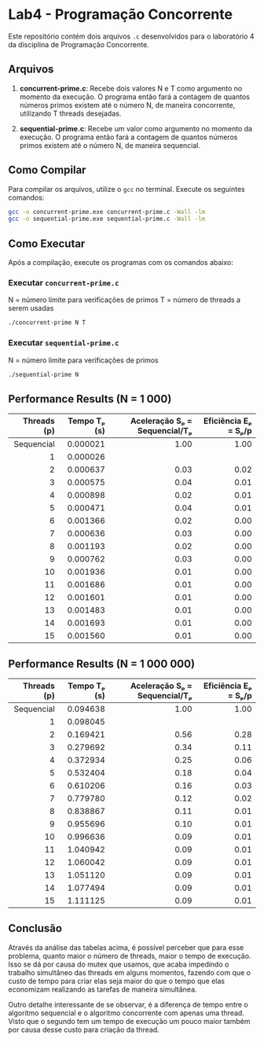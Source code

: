 # Lab4 - Programação Concorrente

Este repositório contém dois arquivos `.c` desenvolvidos para o laboratório 4 da disciplina de Programação Concorrente.

## Arquivos

1. **concurrent-prime.c**:
Recebe dois valores N e T como argumento no momento da execução. O programa então fará a contagem de quantos números primos existem até o número N, de maneira concorrente, utilizando T threads desejadas.

2. **sequential-prime.c**:
Recebe um valor como argumento no momento da execução. O programa então fará a contagem de quantos números primos existem até o número N, de maneira sequencial.

## Como Compilar

Para compilar os arquivos, utilize o `gcc` no terminal. Execute os seguintes comandos:

```bash
gcc -o concurrent-prime.exe concurrent-prime.c -Wall -lm
gcc -o sequential-prime.exe sequential-prime.c -Wall -lm
```

## Como Executar

Após a compilação, execute os programas com os comandos abaixo:

### Executar `concurrent-prime.c`

N = número limite para verificações de primos
T = número de threads a serem usadas  

```bash
./concurrent-prime N T
```

### Executar `sequential-prime.c`

N = número limite para verificações de primos

```bash
./sequential-prime N
```

## Performance Results (N = 1 000)

| Threads (p) | Tempo Tₚ (s)  | Aceleração Sₚ = Sequencial/Tₚ | Eficiência Eₚ = Sₚ/p |
|------------:|--------------:|-------------------:|--------------------:|
| Sequencial  | 0.000021      | 1.00               | 1.00                |
| 1           | 0.000026      |                    |                     |
| 2           | 0.000637      | 0.03               | 0.02                |
| 3           | 0.000575      | 0.04               | 0.01                |
| 4           | 0.000898      | 0.02               | 0.01                |
| 5           | 0.000471      | 0.04               | 0.01                |
| 6           | 0.001366      | 0.02               | 0.00                |
| 7           | 0.000636      | 0.03               | 0.00                |
| 8           | 0.001193      | 0.02               | 0.00                |
| 9           | 0.000762      | 0.03               | 0.00                |
| 10          | 0.001936      | 0.01               | 0.00                |
| 11          | 0.001686      | 0.01               | 0.00                |
| 12          | 0.001601      | 0.01               | 0.00                |
| 13          | 0.001483      | 0.01               | 0.00                |
| 14          | 0.001693      | 0.01               | 0.00                |
| 15          | 0.001560      | 0.01               | 0.00                |

## Performance Results (N = 1 000 000)

| Threads (p) | Tempo Tₚ (s) | Aceleração Sₚ = Sequencial/Tₚ  | Eficiência Eₚ = Sₚ/p |
|------------:|-------------:|-------------------:|--------------------:|
| Sequencial  | 0.094638      | 1.00               | 1.00                |
| 1           | 0.098045      |                    |                     |
| 2           | 0.169421      | 0.56               | 0.28                |
| 3           | 0.279692      | 0.34               | 0.11                |
| 4           | 0.372934      | 0.25               | 0.06                |
| 5           | 0.532404      | 0.18               | 0.04                |
| 6           | 0.610206      | 0.16               | 0.03                |
| 7           | 0.779780      | 0.12               | 0.02                |
| 8           | 0.838867      | 0.11               | 0.01                |
| 9           | 0.955696      | 0.10               | 0.01                |
| 10          | 0.996636      | 0.09               | 0.01                |
| 11          | 1.040942      | 0.09               | 0.01                |
| 12          | 1.060042      | 0.09               | 0.01                |
| 13          | 1.051120      | 0.09               | 0.01                |
| 14          | 1.077494      | 0.09               | 0.01                |
| 15          | 1.111125      | 0.09               | 0.01                |

## Conclusão

Através da análise das tabelas acima, é possível perceber que para esse problema, quanto maior o número de threads, maior o tempo de execução. Isso se dá por causa do mutex que usamos, que acaba impedindo o trabalho simultâneo das threads em alguns momentos, fazendo com que o custo de tempo para criar elas seja maior do que o tempo que elas economizam realizando as tarefas de maneira simultânea.

Outro detalhe interessante de se observar, é a diferença de tempo entre o algoritmo sequencial e o algoritmo concorrente com apenas uma thread. Visto que o segundo tem um tempo de execução um pouco maior também por causa desse custo para criação da thread.
